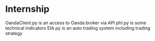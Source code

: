 # Internship
OandaClient.py is an access to Oanda broker via API 
phl.py is some technical indicators 
EIA.py is an auto trading system including trading strategy

